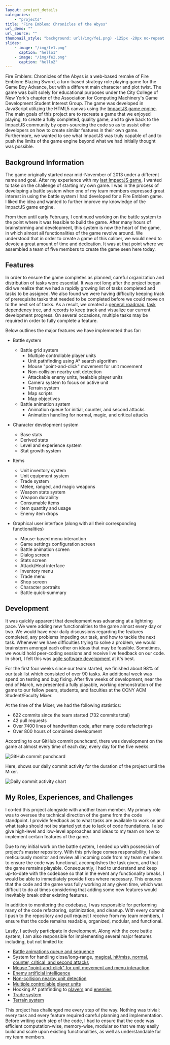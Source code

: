 ```yaml
---
layout: project_details
categories:
    - "projects"
title: "Fire Emblem: Chronicles of the Abyss"
url_demo: ""
url_source: ""
thumbnail_style: "background: url(/img/fe1.png) -125px -20px no-repeat content-box; background-size: 200%;"
slides:
    - image: "/img/fe1.png"
      caption: "hello1"
    - image: "/img/fe2.png"
      caption: "hello2"
---
```



Fire Emblem: Chronicles of the Abyss is a web-based remake of Fire Emblem: Blazing Sword, a turn-based strategy role playing game for the Game Boy Advance, but with a different main character and plot twist. The game was built solely for educational purposes under the City College of New York's chapter of the Association for Computing Machinery's Game Development Student Interest Group. The game was developed in JavaScript utilizing the HTML5 canvas using the [ImpactJS game engine](http://impactjs.com). The main goals of this project are to recreate a game that we enjoyed playing, to create a fully completed, quality game, and to give back to the ImpactJS community by open-sourcing the code so as to assist other developers on how to create similar features in their own game. Furthermore, we wanted to see what ImpactJS was truly capable of and to push the limits of the game engine beyond what we had initially thought was possible.


Background Information
---
The game originally started near mid-November of 2013 under a different name and goal. After my experience with my [last ImpactJS game](/projects/super_mario_world_koopa_krisis), I wanted to take on the challenge of starting my own game. I was in the process of developing a battle system when one of my team members expressed great interest in using the battle system I had developed for a Fire Emblem game. I liked the idea and wanted to further improve my knowledge of the ImpactJS game engine.

From then until early February, I continued working on the battle system to the point where it was feasible to build the game. After many hours of brainstorming and development, this system is now the heart of the game, in which almost all functionalities of the game revolve around. We understood that in order to create a game of this caliber, we would need to devote a great amount of time and dedication. It was at that point where we assembled a team of five members to create the game seen here today.


Features
---
In order to ensure the game completes as planned, careful organization and distribution of tasks were essential. It was not long after the project began did we realize that we had a rapidly growing list of tasks completed and tasks to be assigned. We also found we were having difficulty keeping track of prerequisite tasks that needed to be completed before we could move on to the next set of tasks. As a result, we created a [general roadmap](http://github.com/chessmasterhong/WaterEmblem/blob/master/notes/roadmap.txt), [task dependency tree](http://github.com/chessmasterhong/WaterEmblem/blob/master/notes/task_tree.txt), and [records](http://github.com/chessmasterhong/WaterEmblem/blob/master/notes/records.txt) to keep track and visualize our current development progress. On several occasions, multiple tasks may be required in order to fully complete a feature.

Below outlines the major features we have implemented thus far:

* Battle system
    * Battle grid system
        * Multiple controllable player units
        * Unit pathfinding using A* search algorithm
        * Mouse "point-and-click" movement for unit movement
        * Non-collision nearby unit detection
        * Attackable enemy units, healable player units
        * Camera system to focus on active unit
        * Terrain system
        * Map scripts
        * Map objectives
    * Battle animation system
        * Animation queue for initial, counter, and second attacks
        * Animation handling for normal, magic, and critical attacks

* Character development system
    * Base stats
    * Derived stats
    * Level and experience system
    * Stat growth system

* Items
    * Unit inventory system
    * Unit equipment system
    * Trade system
    * Melee, ranged, and magic weapons
    * Weapon stats system
    * Weapon durability
    * Consumable items
    * Item quantity and usage
    * Enemy item drops

* Graphical user interface (along with all their corresponding functionalities)
    * Mouse-based menu interaction
    * Game settings configuration screen
    * Battle animation screen
    * Dialog screen
    * Stats screen
    * Attack/Heal interface
    * Inventory menu
    * Trade menu
    * Shop screen
    * Character portraits
    * Battle quick-summary


Development
---
It was quickly apparent that development was advancing at a lightning pace. We were adding new functionalities to the game almost every day or two. We would have near daily discussions regarding the features completed, any problems impeding our task, and how to tackle the next task. Whenever we have difficulties trying to solve a problem, we would brainstorm amongst each other on ideas that may be feasible. Sometimes, we would hold peer-coding sessions and receive live feedback on our code. In short, I felt this was
[agile software development](http://en.wikipedia.org/wiki/Agile_software_development) at it's best.

For the first four weeks since our team started, we finished about 98% of our task list which consisted of over 90 tasks. An additional week was spend on testing and bug fixing. After five weeks of development, near the end of March, we presented a fully playable, working demonstration of the game to our fellow peers, students, and faculties at the CCNY ACM Student/Faculty Mixer.

At the time of the Mixer, we had the following statistics:

* 622 commits since the team started (732 commits total)
* 42 pull requests
* Over 7400 lines of handwritten code, after many code refactorings
* Over 800 hours of combined development

According to our GitHub commit punchcard, there was development on the game at almost every time of each day, every day for the five weeks.

![GitHub commit punchcard](/img/fe_mixer_punchcard.png)

Here, shows our daily commit activity for the duration of the project until the Mixer.

![Daily commit activity chart](/img/fe_mixer_commitactivity.png)


My Roles, Experiences, and Challenges
---
I co-led this project alongside with another team member. My primary role was to oversee the technical direction of the game from the code standpoint. I provide feedback as to what tasks are available to work on and what tasks should not be started yet due to lack of code foundations. I also give high-level and low-level approaches and ideas to my team on how to implement certain features of the game.

Due to my initial work on the battle system, I ended up with possession of project's master repository. With this privilege comes responsibility; I also meticulously monitor and review all incoming code from my team members to ensure the code was functional, accomplishes the task given, and that the game remains playable. Consequently, I had to understand and keep up-to-date with the codebase so that in the event any functionality breaks, I would be able to immediately provide fixes where necessary. This ensures that the code and the game was fully working at any given time, which was difficult to do at times considering that adding some new features would inevitably break other existing features.

In addition to monitoring the codebase, I was responsible for performing many of the code refactoring, optimization, and cleanup. With every commit I push to the repository and pull request I receive from my team members, I ensure that the code remains readable, organized, modular, and functional.

Lastly, I actively participate in development. Along with the core battle system, I am also responsible for implementing several major features including, but not limited to:

* [Battle animations queue and sequence](http://github.com/chessmasterhong/WaterEmblem/commit/58059c2cdb2385c612b49766d6f474a27eec340c)
* System for handling close/long-range, [magical, hit/miss, normal, counter, critical, and second attacks](http://github.com/chessmasterhong/WaterEmblem/commit/9d413acb91127663720b9a0cd8ea0157cf4f9374)
* [Mouse "point-and-click" for unit movement and menu interaction](http://github.com/chessmasterhong/WaterEmblem/commits/356453621331844bc4dc2a9079dbf3f09d1fdf6f/lib/game/entities/misc/pointer.js)
* [Enemy artificial intelligence](http://github.com/chessmasterhong/WaterEmblem/commit/596690eac4f2f4ec86c8038193cda7939440cb9c)
* [Non-collision nearby unit detection](http://github.com/chessmasterhong/WaterEmblem/commit/e0f81a3e9fb9b5795b1adb5e51ee31e7ee42fa8c)
* [Multiple controllable player units](http://github.com/chessmasterhong/WaterEmblem/commit/4e44eb76479941b14daf16feda1884cc427b5505)
* Hooking A* pathfinding to [players](http://github.com/chessmasterhong/WaterEmblem/commit/2b5fa18babaf79493736ba7b33887e92c0d58b6f) and [enemies](http://github.com/chessmasterhong/WaterEmblem/commit/39ed6d74b9d6becfc7f64549c36f959f42d35f4e)
* [Trade system](http://github.com/chessmasterhong/WaterEmblem/commit/4f32b84b0c2acf01bd3acbe7c95c23d149c32a57)
* [Terrain system](http://github.com/chessmasterhong/WaterEmblem/commit/8cae76018a4a272b276f801fd8c74f799e350652)

This project has challenged me every step of the way. Nothing was trivial; every task and every feature required careful planning and implementation. Before writing each step of the code, I had to ensure that the code was efficient computation-wise, memory-wise, modular so that we may easily build and scale upon existing functionalities, as well as understandable for my team members.
